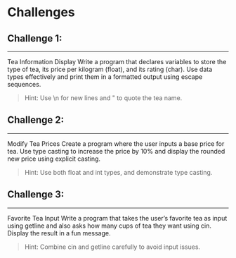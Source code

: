 # Challenges

## Challenge 1:

---

Tea Information Display Write a program that declares variables to store the type of tea, its price per kilogram (float), and its rating (char). Use data types effectively and print them in a formatted output using escape sequences.

> Hint: Use \n for new lines and \" to quote the tea name.

## Challenge 2:

---

Modify Tea Prices Create a program where the user inputs a base price for tea. Use type casting to increase the price by 10% and display the rounded new price using explicit casting.

> Hint: Use both float and int types, and demonstrate type casting.

## Challenge 3:

---

Favorite Tea Input Write a program that takes the user’s favorite tea as input using getline and also asks how many cups of tea they want using cin. Display the result in a fun message.

> Hint: Combine cin and getline carefully to avoid input issues.



